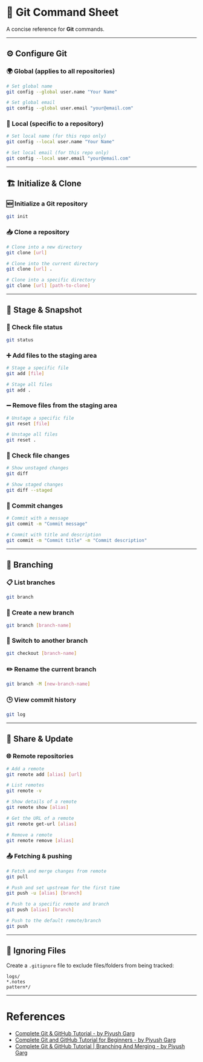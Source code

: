 # 📘 Git Command Sheet

A concise reference for **Git** commands.

---

## ⚙️ Configure Git

### 🌍 Global (applies to all repositories)
```bash
# Set global name
git config --global user.name "Your Name"

# Set global email
git config --global user.email "your@email.com"
```

### 📂 Local (specific to a repository)
```bash
# Set local name (for this repo only)
git config --local user.name "Your Name"

# Set local email (for this repo only)
git config --local user.email "your@email.com"
```

---

## 🏗️ Initialize & Clone

### 🆕 Initialize a Git repository
```bash
git init
```

### 📥 Clone a repository
```bash
# Clone into a new directory
git clone [url]

# Clone into the current directory
git clone [url] .

# Clone into a specific directory
git clone [url] [path-to-clone]
```

---

## 📌 Stage & Snapshot

### 🔎 Check file status
```bash
git status
```

### ➕ Add files to the staging area
```bash
# Stage a specific file
git add [file]

# Stage all files
git add .
```

### ➖ Remove files from the staging area
```bash
# Unstage a specific file
git reset [file]

# Unstage all files
git reset .
```

### 📝 Check file changes
```bash
# Show unstaged changes
git diff

# Show staged changes
git diff --staged
```

### 💾 Commit changes
```bash
# Commit with a message
git commit -m "Commit message"

# Commit with title and description
git commit -m "Commit title" -m "Commit description"
```

---

## 🌿 Branching

### 📋 List branches
```bash
git branch
```

### 🌱 Create a new branch
```bash
git branch [branch-name]
```

### 🔀 Switch to another branch
```bash
git checkout [branch-name]
```

### ✏️ Rename the current branch
```bash
git branch -M [new-branch-name]
```

### 🕒 View commit history
```bash
git log
```

---

## 🔄 Share & Update

### 🌐 Remote repositories
```bash
# Add a remote
git remote add [alias] [url]

# List remotes
git remote -v

# Show details of a remote
git remote show [alias]

# Get the URL of a remote
git remote get-url [alias]

# Remove a remote
git remote remove [alias]
```

### 📤 Fetching & pushing
```bash
# Fetch and merge changes from remote
git pull

# Push and set upstream for the first time
git push -u [alias] [branch]

# Push to a specific remote and branch
git push [alias] [branch]

# Push to the default remote/branch
git push
```

---

## 🚫 Ignoring Files

Create a `.gitignore` file to exclude files/folders from being tracked:
```
logs/
*.notes
pattern*/
```

---

# References
- [Complete Git & GitHub Tutorial - by Piyush Garg](https://www.youtube.com/watch?v=TsSjgkfAeJ0)
- [Complete Git and GitHub Tutorial for Beginners - by Piyush Garg](https://www.youtube.com/watch?v=RDxQEzXN8AU)
- [Complete Git & GitHub Tutorial | Branching And Merging - by Piyush Garg](https://www.youtube.com/watch?v=LF-rK5yPzVM)